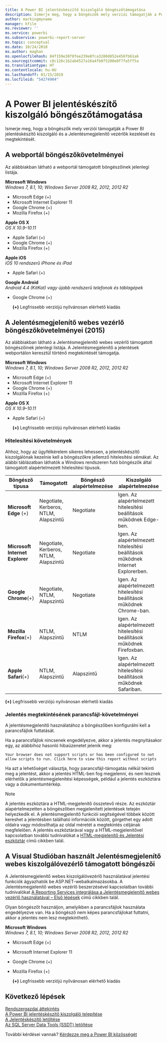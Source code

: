 ```yaml
---
title: A Power BI jelentéskészítő kiszolgáló böngészőtámogatása
description: Ismerje meg, hogy a böngészők mely verziói támogatják a Power BI jelentéskészítő kiszolgáló és a Jelentésmegjelenítő vezérlők kezelését és megtekintését.
author: markingmyname
manager: kfile
ms.reviewer: ''
ms.service: powerbi
ms.subservice: powerbi-report-server
ms.topic: conceptual
ms.date: 10/24/2018
ms.author: maghan
ms.openlocfilehash: 84f159e38f8fee239e8fca3280d852e456fb61a6
ms.sourcegitcommit: c8c126c1b2ab4527a16a4fb8f5208e0f7fa5ff5a
ms.translationtype: HT
ms.contentlocale: hu-HU
ms.lasthandoff: 01/15/2019
ms.locfileid: "54274904"
---
```

# <a name="browser-support-for-power-bi-report-server"></a>A Power BI jelentéskészítő kiszolgáló böngészőtámogatása
Ismerje meg, hogy a böngészők mely verziói támogatják a Power BI jelentéskészítő kiszolgáló és a Jelentésmegjelenítő vezérlők kezelését és megtekintését.

## <a name="browser-requirements-for-the-web-portal"></a>A webportál böngészőkövetelményei
Az alábbiakban látható a webportál támogatott böngészőinek jelenlegi listája.

**Microsoft Windows**  
*Windows 7, 8.1, 10; Windows Server 2008 R2, 2012, 2012 R2*

* Microsoft Edge (+)
* Microsoft Internet Explorer 11
* Google Chrome (+)
* Mozilla Firefox (+)

**Apple OS X**  
*OS X 10.9–10.11*

* Apple Safari (+)
* Google Chrome (+)
* Mozilla Firefox (+)

**Apple iOS**  
*iOS 10 rendszerű iPhone és iPad*

* Apple Safari (+)

**Google Android**  
*Android 4.4 (KitKat) vagy újabb rendszerű telefonok és táblagépek*

* Google Chrome (+)
  
  **(+)** Legfrissebb verziójú nyilvánosan elérhető kiadás

## <a name="browser-requirements-for-the-report-viewer-web-control-2015"></a>A Jelentésmegjelenítő webes vezérlő böngészőkövetelményei (2015)
Az alábbiakban látható a Jelentésmegjelenítő webes vezérlő támogatott böngészőinek jelenlegi listája. A Jelentésmegjelenítő a jelentések webportálon keresztül történő megtekintését támogatja.

**Microsoft Windows**  
*Windows 7, 8.1, 10; Windows Server 2008 R2, 2012, 2012 R2*

* Microsoft Edge (+)
* Microsoft Internet Explorer 11
* Google Chrome (+)
* Mozilla Firefox (+)

**Apple OS X**  
*OS X 10.9–10.11*

* Apple Safari (+)
  
  **(+)** Legfrissebb verziójú nyilvánosan elérhető kiadás

### <a name="authentication-requirements"></a>Hitelesítési követelmények
Ahhoz, hogy az ügyfélkérelem sikeres lehessen, a jelentéskészítő kiszolgálónak kezelnie kell a böngészőkre jellemző hitelesítési sémákat. Az alábbi táblázatban láthatók a Windows rendszeren futó böngészők által támogatott alapértelmezett hitelesítési típusok.

| **Böngésző típusa** | **Támogatott** | **Böngésző alapértelmezése** | **Kiszolgáló alapértelmezése** |
| --- | --- | --- | --- |
| **Microsoft Edge** (+) |Negotiate, Kerberos, NTLM, Alapszintű |Negotiate |Igen. Az alapértelmezett hitelesítési beállítások működnek Edge-ben. |
| **Microsoft Internet Explorer** |Negotiate, Kerberos, NTLM, Alapszintű |Negotiate |Igen. Az alapértelmezett hitelesítési beállítások működnek Internet Explorerben. |
| **Google Chrome**(+) |Negotiate, NTLM, Alapszintű |Negotiate |Igen. Az alapértelmezett hitelesítési beállítások működnek Chrome-ban. |
| **Mozilla Firefox**(+) |NTLM, Alapszintű |NTLM |Igen. Az alapértelmezett hitelesítési beállítások működnek Firefoxban. |
| **Apple Safari**(+) |NTLM, Alapszintű |Alapszintű |Igen. Az alapértelmezett hitelesítési beállítások működnek Safariban. |

 **(+)** Legfrissebb verziójú nyilvánosan elérhető kiadás

### <a name="script-requirements-for-viewing-reports"></a>Jelentés megtekintésének parancsfájl-követelményei
A jelentésmegjelenítő használatához a böngészőben konfigurálni kell a parancsfájlok futtatását.

Ha a parancsfájlok nincsenek engedélyezve, akkor a jelentés megnyitásakor egy, az alábbihoz hasonló hibaüzenetet jelenik meg:

```
Your browser does not support scripts or has been configured to not allow scripts to run. Click here to view this report without scripts
```

 Ha azt a lehetőséget választja, hogy parancsfájl-támogatás nélkül tekinti meg a jelentést, akkor a jelentés HTML-ben fog megjelenni, és nem lesznek elérhetők a jelentésmegjelenítési képességek, például a jelentés eszköztára vagy a dokumentumtérkép.

> [!NOTE]
> A jelentés eszköztára a HTML-megjelenítő összetevő része. Az eszköztár alapértelmezetten a böngészőben megjelenített jelentések tetején helyezkedik el. A jelentésmegjelenítő funkciói segítségével többek között kereshet a jelentésben található információk között, görgethet egy adott oldalra vagy módosíthatja az oldal méretét a megtekintés céljának megfelelően. A jelentés eszköztárával vagy a HTML-megjelenítővel kapcsolatban további tudnivalókat a [HTML-megjelenítő és Jelentési eszköztár](https://docs.microsoft.com/sql/reporting-services/html-viewer-and-the-report-toolbar) című cikkben talál.
> 
> 

## <a name="browser-support-for-report-viewer-web-server-controls-in-visual-studio"></a>A Visual Studióban használt Jelentésmegjelenítő webes kiszolgálóvezérlő támogatott böngészői
A Jelentésmegjelenítő webes kiszolgálóvezérlő használatával jelentési funkciók ágyazhatók be ASP.NET-webalkalmazásokba. A Jelentésmegjelenítő webes vezérlő beszerzésével kapcsolatban további tudnivalókat [A Reporting Services integrálása a Jelentésmegjelenítő webes vezérlő használatával – Első lépések](https://docs.microsoft.com/sql/reporting-services/application-integration/integrating-reporting-services-using-reportviewer-controls-get-started) című cikkben talál.

Olyan böngészőt használjon, amelyikben a parancsfájlok használata engedélyezve van. Ha a böngésző nem képes parancsfájlokat futtatni, akkor a jelentés nem lesz megtekinthető.

**Microsoft Windows**  
*Windows 7, 8.1, 10; Windows Server 2008 R2, 2012, 2012 R2*

* Microsoft Edge (+)
* Microsoft Internet Explorer 11
* Google Chrome (+)
* Mozilla Firefox (+)
  
  **(+)** Legfrissebb verziójú nyilvánosan elérhető kiadás

## <a name="next-steps"></a>Következő lépések
[Rendszergazdai áttekintés](admin-handbook-overview.md)  
[A Power BI jelentéskészítő kiszolgáló telepítése](install-report-server.md)  
[A Jelentéskészítő letöltése](https://www.microsoft.com/download/details.aspx?id=53613)  
[Az SQL Server Data Tools (SSDT) letöltése](http://go.microsoft.com/fwlink/?LinkID=616714)

További kérdései vannak? [Kérdezze meg a Power BI közösségét](https://community.powerbi.com/)

